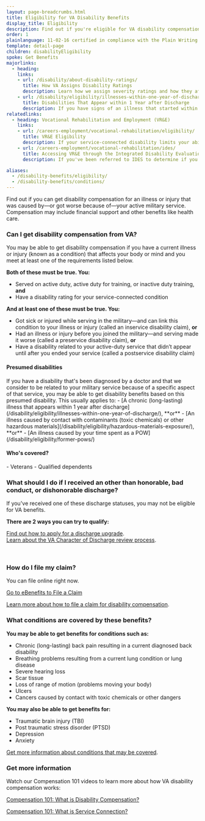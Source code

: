 ```yaml
---
layout: page-breadcrumbs.html
title: Eligibility for VA Disability Benefits
display_title: Eligibility
description: Find out if you're eligible for VA disability compensation or other benefits for a condition related to your military service.
order: 1
plainlanguage: 11-02-16 certified in compliance with the Plain Writing Act
template: detail-page
children: disabilityEligibility
spoke: Get Benefits
majorlinks:
  - heading:
    links:
    - url: /disability/about-disability-ratings/
      title: How VA Assigns Disability Ratings
      description: Learn how we assign severity ratings and how they affect your disability payments.
    - url: /disability/eligibility/illnesses-within-one-year-of-discharge/
      title: Disabilities That Appear within 1 Year after Discharge
      description: If you have signs of an illness that started within a year after you were discharged from active service, find out if you can get disability benefits.
relatedlinks:
  - heading: Vocational Rehabilitation and Employment (VR&E)
    links:
    - url: /careers-employment/vocational-rehabilitation/eligibility/
      title: VR&E Eligibility
      description: If your service-connected disability limits your ability to work or prevents you from working, find out if you can get VR&E benefits and services—like help exploring employment options and getting more training if required.
    - url: /careers-employment/vocational-rehabilitation/ides/
      title: Accessing VR&E through the Integrated Disability Evaluation System (IDES)
      description: If you've been referred to IDES to determine if you're medically unfit for duty due to a service-connected disability, find out how to access VR&E services as quickly as possible.

aliases:
  - /disability-benefits/eligibility/
  - /disability-benefits/conditions/
---
```

<div itemscope itemtype="http://schema.org/FAQPage">
<div itemprop="description"  class="va-introtext">

Find out if you can get disability compensation for an illness or injury that was caused by—or got worse because of—your active military service. Compensation may include financial support and other benefits like health care.

</div>

<div class="feature" markdown="1">

<div itemscope itemtype="http://schema.org/Question">
<h3 itemprop="name">Can I get disability compensation from VA?</h3>
<div itemprop="acceptedAnswer" itemscope itemtype="http://schema.org/Answer">
<div itemprop="text">

You may be able to get disability compensation if you have a current illness or injury (known as a condition) that affects your body or mind and you meet at least one of the requirements listed below.

<b>Both of these must be true. You:</b>
- Served on active duty, active duty for training, or inactive duty training, <b>and</b>
- Have a disability rating for your service-connected condition

**And at least one of these must be true. You:**
- Got sick or injured while serving in the military—and can link this condition to your illness or injury (called an inservice disability claim), **or**
- Had an illness or injury before you joined the military—and serving made it worse (called a preservice disability claim), **or**
- Have a disability related to your active-duty service that didn’t appear until after you ended your service (called a postservice disability claim)

<h4>Presumed disabilities</h4>
If you have a disability that's been diagnosed by a doctor and that we consider to be related to your military service because of a specific aspect of that service, you may be able to get disability benefits based on this presumed disability. This usually applies to:
- [A chronic (long-lasting) illness that appears within 1 year after discharge](/disability/eligibility/illnesses-within-one-year-of-discharge/), **or**
- [An illness caused by contact with contaminants (toxic chemicals) or other hazardous materials](/disability/eligibility/hazardous-materials-exposure/), **or**
- [An illness caused by your time spent as a POW](/disability/eligibility/former-pows/)


<h4>Who's covered?</h4>
- Veterans
- Qualified dependents

</div>
</div>
</div>
</div>

<div class="feature" markdown="1">

<div itemscope itemtype="http://schema.org/Question">

<h3 itemprop="name">What should I do if I received an other than honorable, bad conduct, or dishonorable discharge?</h3>
<div itemprop="acceptedAnswer" itemscope itemtype="http://schema.org/Answer">
<div itemprop="text">

If you've received one of these discharge statuses, you may not be eligible for VA benefits.

**There are 2 ways you can try to qualify:**

[Find out how to apply for a discharge upgrade](/discharge-upgrade-instructions/).<br/>
[Learn about the VA Character of Discharge review process](/discharge-upgrade-instructions/#other-options).

</div>
</div>
</div>
</div>

<div markdown="0"><br></div>
<div id="react-applicationStatus"></div>

<div itemscope itemtype="http://schema.org/Question">

<h3 itemprop="name">How do I file my claim?</h3>
<div itemprop="acceptedAnswer" itemscope itemtype="http://schema.org/Answer">
<div itemprop="text">

You can file online right now.

<a class="usa-button-primary va-button-primary" href="https://www.ebenefits.va.gov/ebenefits/about/feature?feature=disability-compensation">Go to eBenefits to File a Claim</a>

[Learn more about how to file a claim for disability compensation](/disability-benefits/apply/).

</div>
</div>
</div>

<div itemscope itemtype="http://schema.org/Question">

<h3 itemprop="name">What conditions are covered by these benefits?</h3>
<div itemprop="acceptedAnswer" itemscope itemtype="http://schema.org/Answer">
<div itemprop="text">

**You may be able to get benefits for conditions such as:**
- Chronic (long-lasting) back pain resulting in a current diagnosed back disability
- Breathing problems resulting from a current lung condition or lung disease
- Severe hearing loss
- Scar tissue
- Loss of range of motion (problems moving your body)
- Ulcers
- Cancers caused by contact with toxic chemicals or other dangers

**You may also be able to get benefits for:**
- Traumatic brain injury (TBI)
- Post traumatic stress disorder (PTSD)
- Depression
- Anxiety

[Get more information about conditions that may be covered](https://www.benefits.va.gov/compensation/dbq_ListBySymptom.asp).

### Get more information

Watch our Compensation 101 videos to learn more about how VA disability compensation works:

[Compensation 101: What is Disability Compensation?](https://www.youtube.com/watch?v=T3RodE0nGFc)

[Compensation 101: What is Service Connection?](https://www.youtube.com/watch?v=h4vKqUlrdys)


</div>
</div>
</div>
<div markdown="0"><br></div>
</div>
